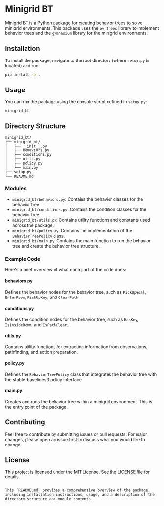 # Minigrid BT

Minigrid BT is a Python package for creating behavior trees to solve minigrid environments. This package uses the `py_trees` library to implement behavior trees and the `gymnasium` library for the minigrid environments.

## Installation

To install the package, navigate to the root directory (where `setup.py` is located) and run:

```bash
pip install -e .
```

## Usage

You can run the package using the console script defined in `setup.py`:

```bash
minigrid_bt
```

## Directory Structure

```
minigrid_bt/
├── minigrid_bt/
│   ├── __init__.py
│   ├── behaviors.py
│   ├── conditions.py
│   ├── utils.py
│   ├── policy.py
│   └── main.py
├── setup.py
└── README.md
```

### Modules

- `minigrid_bt/behaviors.py`: Contains the behavior classes for the behavior tree.
- `minigrid_bt/conditions.py`: Contains the condition classes for the behavior tree.
- `minigrid_bt/utils.py`: Contains utility functions and constants used across the package.
- `minigrid_bt/policy.py`: Contains the implementation of the `BehaviorTreePolicy` class.
- `minigrid_bt/main.py`: Contains the main function to run the behavior tree and create the behavior tree structure.

### Example Code

Here's a brief overview of what each part of the code does:

#### behaviors.py

Defines the behavior nodes for the behavior tree, such as `PickUpGoal`, `EnterRoom`, `PickUpKey`, and `ClearPath`.

#### conditions.py

Defines the condition nodes for the behavior tree, such as `HasKey`, `IsInsideRoom`, and `IsPathClear`.

#### utils.py

Contains utility functions for extracting information from observations, pathfinding, and action preparation.

#### policy.py

Defines the `BehaviorTreePolicy` class that integrates the behavior tree with the stable-baselines3 policy interface.

#### main.py

Creates and runs the behavior tree within a minigrid environment. This is the entry point of the package.

## Contributing

Feel free to contribute by submitting issues or pull requests. For major changes, please open an issue first to discuss what you would like to change.

## License

This project is licensed under the MIT License. See the [LICENSE](LICENSE) file for details.
```

This `README.md` provides a comprehensive overview of the package, including installation instructions, usage, and a description of the directory structure and module contents.
